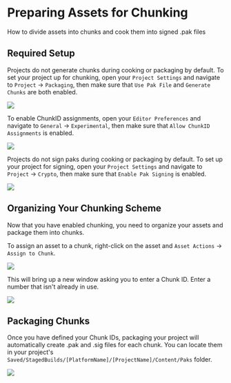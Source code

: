 # Preparing Assets for Chunking

How to divide assets into chunks and cook them into signed .pak files

## Required Setup

Projects do not generate chunks during cooking or packaging by default. To set your project up for chunking, open your `Project Settings` and navigate to `Project` → `Packaging`, then make sure that `Use Pak File` and `Generate Chunks` are both enabled.

![](https://media.discordapp.net/attachments/917649484450775061/917649651241480252/Packaging.png)

To enable ChunkID assignments, open your `Editor Preferences` and navigate to `General` → `Experimental`, then make sure that `Allow ChunkID Assignments` is enabled.

![](https://media.discordapp.net/attachments/917649484450775061/917649651698655232/ChunkID.png)

Projects do not sign paks during cooking or packaging by default. To set up your project for signing, open your `Project Settings` and navigate to `Project` → `Crypto`, then make sure that `Enable Pak Signing` is enabled.

![](https://media.discordapp.net/attachments/917649484450775061/917649651459555358/Signing.png)

## Organizing Your Chunking Scheme

Now that you have enabled chunking, you need to organize your assets and package them into chunks.

To assign an asset to a chunk, right-click on the asset and `Asset Actions` → `Assign to Chunk`.

![](https://media.discordapp.net/attachments/917649484450775061/917649651891597362/AssignToChunk.png)

This will bring up a new window asking you to enter a Chunk ID. Enter a number that isn't already in use.

![](https://media.discordapp.net/attachments/917649484450775061/917649652101296138/EnterChunkID.png)

## Packaging Chunks

Once you have defined your Chunk IDs, packaging your project will automatically create .pak and .sig files for each chunk. You can locate them in your project's `Saved/StagedBuilds/[PlatformName]/[ProjectName]/Content/Paks` folder.

![](https://media.discordapp.net/attachments/917649484450775061/917650910509924382/unknown.png)